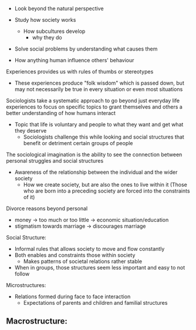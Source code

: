 - Look beyond the natural perspective
- Study how society works
	- How subcultures develop
		- why they do
- Solve social problems by understanding what causes them

- How anything human influence others' behaviour

Experiences provides us with rules of thumbs or stereotypes
- These experiences produce "folk wisdom" which is passed down, but may not necessarily be true in every situation or even most situations

Sociologists take a systematic approach to go beyond just everyday life experiences to focus on specific topics to grant themselves and others a better understanding of how humans interact
- Topic that life is voluntary and people to what they want and get what they deserve
	- Sociologists challenge this while looking and social structures that benefit or detriment certain groups of people

The sociological imagination is the ability to see the connection between personal struggles and social structures
- Awareness of the relationship between the individual and the wider society
	- How we create society, but are also the ones to live within it (Those who are born into a preceding society are forced into the constraints of it)

Divorce reasons beyond personal
- money -> too much or too little -> economic situation/education
- stigmatism towards marriage -> discourages marriage

Social Structure:
- Informal rules that allows society to move and flow constantly
- Both enables and constraints those within society
	- Makes patterns of societal relations rather stable
- When in groups, those structures seem less important and easy to not follow

Microstructures:
- Relations formed during face to face interaction
	- Expectations of parents and children and familial structures

Macrostructure:
- 

